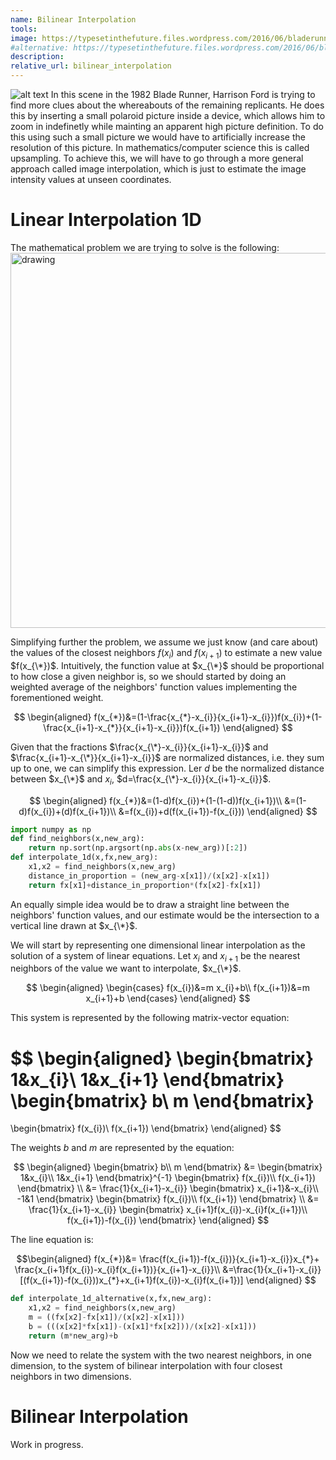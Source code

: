 ```yaml
---
name: Bilinear Interpolation
tools:
image: https://typesetinthefuture.files.wordpress.com/2016/06/bladerunner_0_43_00_esper_machine.jpg
#alternative: https://typesetinthefuture.files.wordpress.com/2016/06/bladerunner_0_43_00_esper_machine.jpg
description:
relative_url: bilinear_interpolation
---
```


![alt text](https://typesetinthefuture.files.wordpress.com/2016/06/bladerunner_0_43_00_esper_machine.jpg "Blade Runner 1982")
In this scene in the 1982 Blade Runner, Harrison Ford is trying to find more clues about the whereabouts of the remaining replicants.
He does this by inserting a small polaroid picture inside a device, which allows him to zoom in indefinetly while mainting an apparent high picture definition.
To do this using such a small picture we would have to artificially increase the resolution of this picture.
In mathematics/computer science this is called upsampling.
To achieve this, we will have to go through a more general approach called image interpolation, which is just to estimate the image intensity values at unseen coordinates.

Linear Interpolation 1D 
======================

The mathematical problem we are trying to solve is the following:
<img src="../linear_interpolation_1D.png" alt="drawing" width="600"/>

Simplifying further the problem, we assume we just know (and care about) the values of the closest neighbors $f(x_{i})$ and $f(x_{i+1})$ to estimate a new value $f(x_{\*})$.
Intuitively, the function value at $x_{\*}$ should be proportional to how close a given neighbor is, so we should started by doing an weighted average of the neighbors' function values implementing the forementioned weight.

$$
\begin{aligned}
f(x_{*})&=(1-\frac{x_{*}-x_{i}}{x_{i+1}-x_{i}})f(x_{i})+(1-\frac{x_{i+1}-x_{*}}{x_{i+1}-x_{i}})f(x_{i+1})
\end{aligned}
$$

Given that the fractions $\frac{x_{\*}-x_{i}}{x_{i+1}-x_{i}}$ and $\frac{x_{i+1}-x_{\*}}{x_{i+1}-x_{i}}$ are normalized distances, i.e. they sum up to one, we can simplify this expression. Ler $d$ be the normalized distance between $x_{\*}$ and $x_{i}$, $d=\frac{x_{\*}-x_{i}}{x_{i+1}-x_{i}}$.

$$
\begin{aligned}
f(x_{*})&=(1-d)f(x_{i})+(1-(1-d))f(x_{i+1})\\
&=(1-d)f(x_{i})+(d)f(x_{i+1})\\
&=f(x_{i})+d(f(x_{i+1})-f(x_{i}))
\end{aligned}
$$

```python
import numpy as np
def find_neighbors(x,new_arg):
    return np.sort(np.argsort(np.abs(x-new_arg))[:2])
def interpolate_1d(x,fx,new_arg):
    x1,x2 = find_neighbors(x,new_arg)
    distance_in_proportion = (new_arg-x[x1])/(x[x2]-x[x1])
    return fx[x1]+distance_in_proportion*(fx[x2]-fx[x1])
```

An equally simple idea would be to draw a straight line between the neighbors' function values, and our estimate would be the intersection to a vertical line drawn at $x_{\*}$.

We will start by representing one dimensional linear interpolation as the solution of a system of linear equations. 
Let $x_{i}$ and $x_{i+1}$ be the nearest neighbors of the value we want to interpolate, $x_{\*}$.

$$
\begin{aligned}
\begin{cases}
f(x_{i})&=m x_{i}+b\\
f(x_{i+1})&=m x_{i+1}+b
\end{cases}
\end{aligned}
$$

This system is represented by the following matrix-vector equation:

$$
\begin{aligned}
\begin{bmatrix}
1&x_{i}\\
1&x_{i+1}
\end{bmatrix}
\begin{bmatrix}
b\\
m
\end{bmatrix}
=
\begin{bmatrix}
f(x_{i})\\
f(x_{i+1})
\end{bmatrix}
\end{aligned}
$$ 

The weights $b$ and $m$ are represented by the equation: 

$$
\begin{aligned}
\begin{bmatrix}
b\\
m
\end{bmatrix}
&=
\begin{bmatrix}
1&x_{i}\\
1&x_{i+1}
\end{bmatrix}^{-1}
\begin{bmatrix}
f(x_{i})\\
f(x_{i+1})
\end{bmatrix}
\\
&=
\frac{1}{x_{i+1}-x_{i}}
\begin{bmatrix}
x_{i+1}&-x_{i}\\
-1&1
\end{bmatrix}
\begin{bmatrix}
f(x_{i})\\
f(x_{i+1})
\end{bmatrix}
\\
&=
\frac{1}{x_{i+1}-x_{i}}
\begin{bmatrix}
x_{i+1}f(x_{i})-x_{i}f(x_{i+1})\\
f(x_{i+1})-f(x_{i})
\end{bmatrix}
\end{aligned}
$$ 

The line equation is:

$$\begin{aligned}
f(x_{*})&=
\frac{f(x_{i+1})-f(x_{i})}{x_{i+1}-x_{i}}x_{*}+
\frac{x_{i+1}f(x_{i})-x_{i}f(x_{i+1})}{x_{i+1}-x_{i}}\\
&=\frac{1}{x_{i+1}-x_{i}}[(f(x_{i+1})-f(x_{i}))x_{*}+x_{i+1}f(x_{i})-x_{i}f(x_{i+1})]
\end{aligned}
$$

``` python
def interpolate_1d_alternative(x,fx,new_arg):
    x1,x2 = find_neighbors(x,new_arg)
    m = ((fx[x2]-fx[x1])/(x[x2]-x[x1]))
    b = (((x[x2]*fx[x1])-(x[x1]*fx[x2]))/(x[x2]-x[x1]))
    return (m*new_arg)+b
```

Now we need to relate the system with the two nearest neighbors, in one dimension, to the system of bilinear interpolation with four closest neighbors in two dimensions.

Bilinear Interpolation 
=====================

Work in progress.
